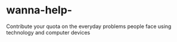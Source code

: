 # wanna-help-
Contribute your quota on the everyday problems people face using technology and computer devices
